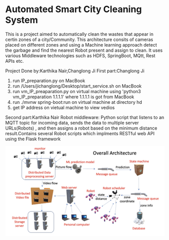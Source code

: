 
# Automated Smart City Cleaning System
This is a project aimed to automatically clean the wastes that appear in certin zones of a city/Community. This architecture consits of cameras placed on different zones and using a Machine learning approach detect the garbage and find the nearest Robot present and assign to clean. It uses various Middleware technologies such as HDFS, SpringBoot, MQtt, Rest APIs etc.

Project Done by:Karthika Nair,Changlong Ji
First part:Changlong Ji
1. run IP_preparation.py on MacBook
2. run /Users/jichanglong/Desktop/start_service.sh on MacBook
3. run vm_IP_preaparation.py on virtual machine using 'python3 vm_IP_preparation 1.1.1.1' where 1.1.1.1 is got from MacBook
4. run ./mvnw spring-boot:run on virtual machine at directory hd
5. get IP address on vietual machine to view vedios

Second part:Karthika Nair
Robot middleware: Python script that listens to an MQTT topic for incoming data, sends the data to multiple server URLs(Robots) , and then assigns a robot based on the minimum distance result.Contains several Robot scripts which implments RESTful web API using the Flask framework

![GitHub Logo](https://github.com/CharlieChee/smart_city_cleaning/blob/main/architecture.jpg)

